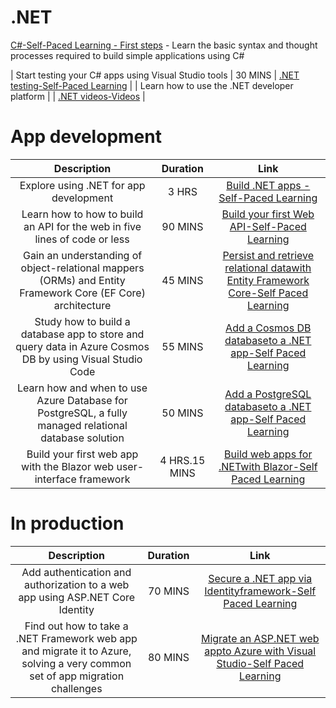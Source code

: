 # .NET


[C#-Self-Paced Learning - First steps](https://docs.microsoft.com/en-us/learn/paths/csharp-first-steps/) - Learn the basic syntax and thought processes required to build simple applications using C#






|  Start testing your C# apps using Visual Studio tools  | 30 MINS |    [.NET testing-Self-Paced Learning](https://docs.microsoft.com/en-us/learn/modules/visual-studio-test-tools/)  |
|  Learn how to use the .NET developer platform  |  |    [.NET videos-Videos](https://dotnet.microsoft.com/en-us/learn/videos)  |

# App development
|**Description** |**Duration**|**Link**|
| :----:        |    :----:   |        :----:     |
|  Explore using .NET for app development | 3 HRS |  [Build .NET apps -Self-Paced Learning](https://docs.microsoft.com/en-us/learn/paths/build-dotnet-applications-csharp/)     |
| Learn how to how to build an API for the web in five lines of code or less|  90 MINS    |    [Build your first Web API-Self-Paced Learning](https://docs.microsoft.com/en-us/learn/paths/aspnet-core-minimal-api/)  |
|Gain an understanding of object-relational mappers (ORMs) and Entity Framework Core (EF Core) architecture|  45 MINS     | [Persist and retrieve relational datawith Entity Framework Core-Self Paced Learning](https://docs.microsoft.com/en-us/learn/modules/persist-data-ef-core/)    |
|Study how to build a database app to store and query data in Azure Cosmos DB by using Visual Studio Code|  55 MINS      | [Add a Cosmos DB databaseto a .NET app-Self Paced Learning](https://docs.microsoft.com/en-us/learn/modules/work-with-cosmos-db/)    |
|Learn how and when to use Azure Database for PostgreSQL, a fully managed relational database solution|  50 MINS    | [Add a PostgreSQL databaseto a .NET app-Self Paced Learning](https://docs.microsoft.com/en-us/learn/modules/create-connect-to-postgres/)    |
|Build your first web app with the Blazor web user-interface framework| 4 HRS.15 MINS    | [Build web apps for .NETwith Blazor-Self Paced Learning](https://docs.microsoft.com/en-us/learn/paths/build-web-apps-with-blazor/)    |

# In production
|**Description** |**Duration**|**Link**|
| :----:        |    :----:   |        :----:     |
| Add authentication and authorization to a web app using ASP.NET Core Identity | 70 MINS  |  [Secure a .NET app via Identityframework-Self Paced Learning](https://docs.microsoft.com/en-us/learn/modules/secure-aspnet-core-identity/)     |
| Find out how to take a .NET Framework web app and migrate it to Azure, solving a very common set of app migration challenges  |  80 MINS  |  [Migrate an ASP.NET web appto Azure with Visual Studio-Self Paced Learning](https://docs.microsoft.com/en-us/learn/paths/migrate-aspnet-web-application/)     

